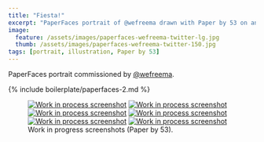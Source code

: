 ```yaml
---
title: "Fiesta!"
excerpt: "PaperFaces portrait of @wefreema drawn with Paper by 53 on an iPad."
image: 
  feature: /assets/images/paperfaces-wefreema-twitter-lg.jpg
  thumb: /assets/images/paperfaces-wefreema-twitter-150.jpg
tags: [portrait, illustration, Paper by 53]
---
```


PaperFaces portrait commissioned by [@wefreema](http://twitter.com/wefreema).

{% include boilerplate/paperfaces-2.md %}

<figure class="half">
	<a href="{{ site.url }}/assets/images/paperfaces-wefreema-process-1-lg.jpg"><img src="{{ site.url }}/assets/images/paperfaces-wefreema-process-1-600.jpg" alt="Work in process screenshot"></a>
	<a href="{{ site.url }}/assets/images/paperfaces-wefreema-process-2-lg.jpg"><img src="{{ site.url }}/assets/images/paperfaces-wefreema-process-2-600.jpg" alt="Work in process screenshot"></a>
	<a href="{{ site.url }}/assets/images/paperfaces-wefreema-process-3-lg.jpg"><img src="{{ site.url }}/assets/images/paperfaces-wefreema-process-3-600.jpg" alt="Work in process screenshot"></a>
	<a href="{{ site.url }}/assets/images/paperfaces-wefreema-process-4-lg.jpg"><img src="{{ site.url }}/assets/images/paperfaces-wefreema-process-4-600.jpg" alt="Work in process screenshot"></a>
	<a href="{{ site.url }}/assets/images/paperfaces-wefreema-process-5-lg.jpg"><img src="{{ site.url }}/assets/images/paperfaces-wefreema-process-5-600.jpg" alt="Work in process screenshot"></a>
	<a href="{{ site.url }}/assets/images/paperfaces-wefreema-process-6-lg.jpg"><img src="{{ site.url }}/assets/images/paperfaces-wefreema-process-6-600.jpg" alt="Work in process screenshot"></a>
	<figcaption>Work in progress screenshots (Paper by 53).</figcaption>
</figure>